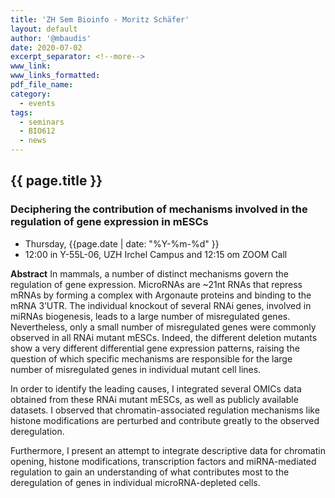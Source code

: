 ```yaml
---
title: 'ZH Sem Bioinfo - Moritz Schäfer'
layout: default
author: '@mbaudis'
date: 2020-07-02
excerpt_separator: <!--more-->
www_link:
www_links_formatted:
pdf_file_name:
category:
  - events
tags:
  - seminars
  - BIO612
  - news
---
```


## {{ page.title }}
### Deciphering the contribution of mechanisms involved in the regulation of gene expression in mESCs

* Thursday, {{page.date | date: "%Y-%m-%d" }}
* 12:00 in Y-55L-06, UZH Irchel Campus and 12:15 om  ZOOM Call

<!--more-->

__Abstract__ In mammals, a number of distinct mechanisms govern the regulation of gene expression. MicroRNAs are ~21nt RNAs that repress mRNAs by forming a complex with Argonaute proteins and binding to the mRNA 3’UTR. The individual knockout of several RNAi genes, involved in miRNAs biogenesis, leads to a large number of misregulated genes. Nevertheless, only a small number of misregulated genes were commonly observed in all RNAi mutant mESCs. Indeed, the different deletion mutants show a very different differential gene expression patterns, raising the question of which specific mechanisms are responsible for the large number of misregulated genes in individual mutant cell lines.  

In order to identify the leading causes, I integrated several OMICs data obtained from these RNAi mutant mESCs, as well as publicly available datasets. I observed that chromatin-associated regulation mechanisms like histone modifications are perturbed and contribute greatly to the observed deregulation.  

Furthermore, I present an attempt to integrate descriptive data for chromatin opening, histone modifications, transcription factors and miRNA-mediated regulation to gain an understanding of what contributes most to the deregulation of genes in individual microRNA-depleted cells.
